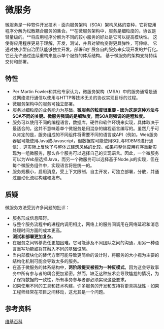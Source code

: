 # 微服务

微服务是一种软件开发技术 - 面向服务架构（SOA）架构风格的变种，它将应用程序分解为松散耦合服务的集合。**在微服务架构中，服务是细粒度的，协议是轻量级的。**将应用程序分解为不同的较小服务的好处是它可以提高模块性。 这使得应用程序更易于理解，开发，测试，并且对架构变得更具弹性，可伸缩。 它通过使小型自治团队能够独立开发，部署和扩展各自的服务来实现开发的并行化。 它还允许通过连续重构来显示单个服务的体系结构。 基于微服务的架构支持持续交付和部署。

## 特性

- Per Martin Fowler和其他专家认为，微服务架构（MSA）中的服务通常是通过网络进行通信以使用与HTTP等技术无关的协议实现目标的过程。
- 微服务架构中的服务可独立部署。
- 服务以细粒度的业务能力为基础。**微服务的粒度很重要 - 因为这是这种方法与SOA不同的关键。微服务强调的是细粒度，而SOA则强调的是粗粒度。**
- 服务可以使用不同的编程语言，数据库，硬件和软件环境来实现，具体取决于最适合的。这并不意味着单个微服务是用混杂的编程语言编写的。虽然几乎可以肯定的是，服务组成的不同组件将需要不同的语言或API（例如，Web服务器层可能使用Java或Javascript，但数据库可能使用SQL与RDBMS进行通信），这实际上反映了与整体式建筑风格的比较。如果将整体应用程序重新实现为一组微服务，那么各个服务可以选择自己的实现语言。因此，一个微服务可以为Web层选择Java，而另一个微服务可以选择基于Node.js的实现，但在每个微服务组件中，实现语言将是统一的。
- 服务规模小，启用消息，受上下文限制，自主开发，可独立部署，分散，并通过自动化流程构建和发布。

## 质疑

微服务方法受到许多问题的批评：

- 服务形成信息障碍。
- 与整个服务流程中的进程内调用相比，网络上的服务间调用在网络延迟和消息处理时间方面的成本更高。
- **测试和部署更加复杂**。
- 在服务之间转移责任更加困难。它可能涉及不同团队之间的沟通，用另一种语言重写功能或将其融入不同的基础设施。
- 当内部模块化的替代方案可能导致更简单的设计时，将服务的大小视为主要的结构化机制可能会导致太多的服务。
- 在基于微服务的体系结构中，**两阶段提交被视为一种反模式**，因为这会导致事务中所有参与者的耦合更加紧密。然而，缺乏这种技术会导致尴尬的情况，为了保持数据的一致性，所有事务参与者都必须实现这些要求。
- 如果使用不同的工具和技术构建，许多服务的开发和支持将更具挑战性 - 如果工程师经常在项目之间移动，这尤其是一个问题。

## 参考资料

[维基百科](https://en.wikipedia.org/wiki/Microservices)

